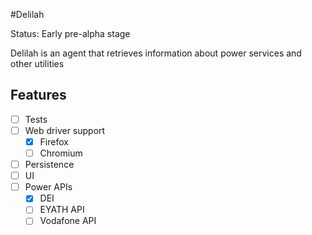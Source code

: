 #Delilah

Status: Early pre-alpha stage

Delilah is an agent that retrieves information about power services and other utilities

## Features

* [ ] Tests
* [ ] Web driver support
  * [X] Firefox
  * [ ] Chromium
* [ ] Persistence
* [ ] UI
* [ ] Power APIs
  * [X] DEI
  * [ ] EYATH API
  * [ ] Vodafone API